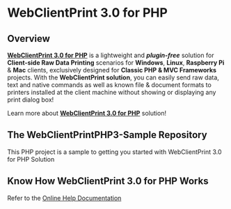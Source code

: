 # WebClientPrint 3.0 for **PHP**

## Overview
[**WebClientPrint 3.0 for PHP**](http://neodynamic.com/products/printing/raw-data/php) is a lightweight and ***plugin-free*** solution for **Client-side Raw Data Printing** scenarios for **Windows**, **Linux**, **Raspberry Pi** & **Mac** clients, exclusively designed for **Classic PHP & MVC Frameworks** projects. With the **WebClientPrint solution**, you can easily send raw data, text and native commands as well as known file & document formats to printers installed at the client machine without showing or displaying any print dialog box!

Learn more about [**WebClientPrint 3.0 for PHP**](http://neodynamic.com/products/printing/raw-data/php/) solution!

## The WebClientPrintPHP3-Sample Repository
This PHP project is a sample to getting you started with WebClientPrint 3.0 for PHP Solution

## Know How WebClientPrint 3.0 for PHP Works
Refer to the [Online Help Documentation](http://neodynamic.com/Products/Help/WebClientPrintPHP3.0/index.html)
